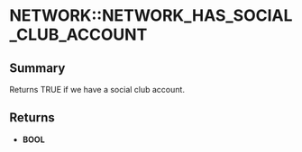 # NETWORK::NETWORK_HAS_SOCIAL_CLUB_ACCOUNT

## Summary
Returns TRUE if we have a social club account.

## Returns
* **BOOL**